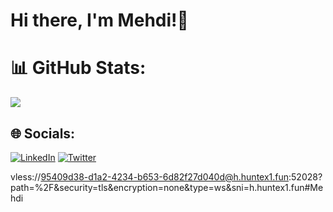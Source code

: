 # Hi there, I'm Mehdi!👋

# 📊 GitHub Stats:
![](https://github-readme-streak-stats.herokuapp.com/?user=Mr-Gholam&theme=dark&hide_border=false) 

## 🌐 Socials:
[![LinkedIn](https://img.shields.io/badge/LinkedIn-%230077B5.svg?logo=linkedin&logoColor=white)](https://linkedin.com/in/mr-gholam) [![Twitter](https://img.shields.io/badge/Twitter-%231DA1F2.svg?logo=Twitter&logoColor=white)](https://twitter.com/The_MrGholam) 




vless://95409d38-d1a2-4234-b653-6d82f27d040d@h.huntex1.fun:52028?path=%2F&security=tls&encryption=none&type=ws&sni=h.huntex1.fun#Mehdi
